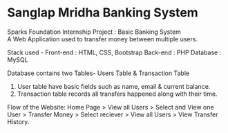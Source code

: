 # Sanglap Mridha Banking System
Sparks Foundation Internship Project : Basic Banking System  
A Web Application used to transfer money between multiple users.  

Stack used - 
Front-end : HTML, CSS, Bootstrap
Back-end : PHP 
Database : MySQL   

Database contains two Tables- Users Table & Transaction Table 
1. User table have basic fields such as name, email & current balance. 
2. Transaction table records all transfers happened along with their time.  

Flow of the Website: Home Page > View all Users > Select and View one User > Transfer Money > Select reciever > View all Users > View Transfer History.
